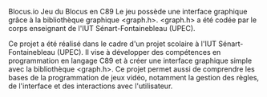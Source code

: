 Blocus.io
Jeu du Blocus en C89
Le jeu possède une interface graphique grâce à la bibliothèque graphique <graph.h>.
<graph.h> a été codée par le corps enseignant de l'IUT Sénart-Fontainebleau (UPEC).

Ce projet a été réalisé dans le cadre d'un projet scolaire à l'IUT Sénart-Fontainebleau (UPEC). Il vise à développer des compétences en programmation en langage C89 et à créer une interface graphique simple avec la bibliothèque <graph.h>. Ce projet permet aussi de comprendre les bases de la programmation de jeux vidéo, notamment la gestion des règles, de l'interface et des interactions avec l'utilisateur.

